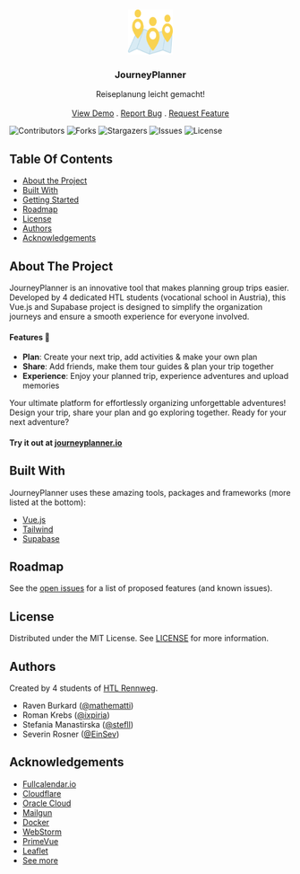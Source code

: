 <br>
<p align="center">
  <a href="https://github.com/JourneyPlanner/JourneyPlanner">
    <img src="public/JP_Colorful_Logo_80x65_v1.0.svg" alt="Logo" width="80" height="80">
  </a>

<h3 align="center">JourneyPlanner</h3>

  <p align="center">
    Reiseplanung leicht gemacht!
    <br/>
    <br/>
    <a href="https://github.com/JourneyPlanner/JourneyPlanner">View Demo</a>
    .
    <a href="https://github.com/JourneyPlanner/JourneyPlanner/issues">Report Bug</a>
    .
    <a href="https://github.com/JourneyPlanner/JourneyPlanner/issues">Request Feature</a>
  </p>
</p>

![Contributors](https://img.shields.io/github/contributors/JourneyPlanner/JourneyPlanner?color=dark-green) ![Forks](https://img.shields.io/github/forks/JourneyPlanner/JourneyPlanner?style=social) ![Stargazers](https://img.shields.io/github/stars/JourneyPlanner/JourneyPlanner?style=social) ![Issues](https://img.shields.io/github/issues/JourneyPlanner/JourneyPlanner) ![License](https://img.shields.io/github/license/JourneyPlanner/JourneyPlanner)

## Table Of Contents

* [About the Project](#about-the-project)
* [Built With](#built-with)
* [Getting Started](#getting-started)
* [Roadmap](#roadmap)
* [License](#license)
* [Authors](#authors)
* [Acknowledgements](#acknowledgements)

## About The Project

JourneyPlanner is an innovative tool that makes planning group trips easier. Developed by 4 dedicated HTL students (vocational school in Austria), this Vue.js and Supabase project is designed to simplify the organization journeys and ensure a smooth experience for everyone involved.

#### Features 🚀

- **Plan**: Create your next trip, add activities & make your own plan
- **Share**: Add friends, make them tour guides & plan your trip together
- **Experience**: Enjoy your planned trip, experience adventures and upload memories

Your ultimate platform for effortlessly organizing unforgettable adventures!
Design your trip, share your plan and go exploring together.
Ready for your next adventure?
#### Try it out at [journeyplanner.io](https://journeyplanner.io)

## Built With

JourneyPlanner uses these amazing tools, packages and frameworks (more listed at the bottom):

* [Vue.js](https://vuejs.org/)
* [Tailwind](https://tailwindcss.com/)
* [Supabase](https://supabase.com/)

## Roadmap

See the [open issues](https://github.com/JourneyPlanner/JourneyPlanner/issues) for a list of proposed features (and known issues).

## License

Distributed under the MIT License. See [LICENSE](https://github.com/JourneyPlanner/JourneyPlanner/blob/main/LICENSE.md) for more information.

## Authors

Created by 4 students of [HTL Rennweg](https://www.htl.rennweg.at/).
* Raven Burkard ([@mathematti](https://github.com/mathematti))
* Roman Krebs ([@ixpiria](https://github.com/Ixpiria))
* Stefania Manastirska ([@stefll](https://github.com/stefll))
* Severin Rosner ([@EinSev](https://github.com/EinSev))

## Acknowledgements

* [Fullcalendar.io](https://fullcalendar.io/)
* [Cloudflare]()
* [Oracle Cloud](https://cloud.oracle.com/)
* [Mailgun](https://www.mailgun.com/)
* [Docker](https://www.docker.com/)
* [WebStorm](https://www.jetbrains.com/de-de/webstorm/)
* [PrimeVue](https://primevue.org/)
* [Leaflet](https://leafletjs.com/)
* [See more](https://github.com/JourneyPlanner/JourneyPlanner/blob/main/package.json)

